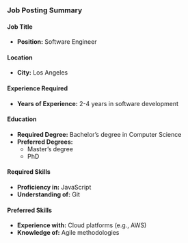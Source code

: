 ### Job Posting Summary

#### Job Title
- **Position:** Software Engineer

#### Location
- **City:** Los Angeles

#### Experience Required
- **Years of Experience:** 2-4 years in software development

#### Education
- **Required Degree:** Bachelor’s degree in Computer Science
- **Preferred Degrees:** 
  - Master’s degree
  - PhD

#### Required Skills
- **Proficiency in:** JavaScript
- **Understanding of:** Git

#### Preferred Skills
- **Experience with:** Cloud platforms (e.g., AWS)
- **Knowledge of:** Agile methodologies